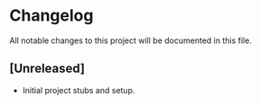 # Changelog

All notable changes to this project will be documented in this file.

## [Unreleased]
- Initial project stubs and setup.
